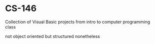 # CS-146

Collection of Visual Basic projects from intro to computer programming class

not object oriented but structured nonetheless

